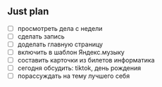 ## Just plan
- [ ] просмотреть дела с недели 
- [ ] сделать запись 
- [ ] доделать главную страницу 
- [ ] включить в шаблон Яндекс.музыку
- [ ] составить карточки из билетов информатика
- [ ] сегодня обсудить: tiktok, день рождения
- [ ] порассуждать на тему лучшего себя
